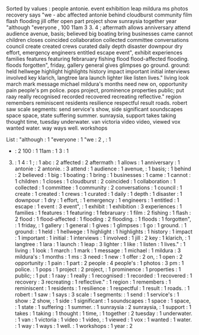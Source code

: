 Sorted by values :
people antonie. event exhibition leap mildura ms photos recovery says "we - abc affected antonie behind cloudburst community film flash flooding jill offer open part project show sunraysia together year "although "everyone , 100 11am 3 3. 4 ; aftermath allows anniversary attend audience avenue, basis; believed big boating bring businesses came cannot children closes coincided collaboration collected committee conversations council create created crews curated daily depth disaster downpour dry effort, emergency engineers entitled escape event", exhibit experiences families features featuring febraruary fishing flood flood-affected flooding. floods forgotten", friday, gallery general gives glimpses go ground. ground: held hellwege highlight highlights history impact important initial interviews involved key klarich, langtree lara launch lighter like listen lives." living look march mark message michael mildura's months need new on, opportunity pain people's pm police. pops project, prominence properties public; put raay really recognised recorded recovered recreating reflective." region remembers reminiscent residents resilience respectful result roads. robert saw scale segments: send service's show, side significant soundscapes space space, state suffering summer. sunraysia, support takes taking thought time, tuesday underwater. van victoria video video, viewed vox wanted water. way ways well. workshops 

List :
"although : 1
"everyone : 1
"we : 2
, : 1
- : 2
100 : 1
11am : 1
3 : 1
3. : 1
4 : 1
; : 1
abc : 2
affected : 2
aftermath : 1
allows : 1
anniversary : 1
antonie : 2
antonie. : 3
attend : 1
audience : 1
avenue, : 1
basis; : 1
behind : 2
believed : 1
big : 1
boating : 1
bring : 1
businesses : 1
came : 1
cannot : 1
children : 1
closes : 1
cloudburst : 2
coincided : 1
collaboration : 1
collected : 1
committee : 1
community : 2
conversations : 1
council : 1
create : 1
created : 1
crews : 1
curated : 1
daily : 1
depth : 1
disaster : 1
downpour : 1
dry : 1
effort, : 1
emergency : 1
engineers : 1
entitled : 1
escape : 1
event : 3
event", : 1
exhibit : 1
exhibition : 3
experiences : 1
families : 1
features : 1
featuring : 1
febraruary : 1
film : 2
fishing : 1
flash : 2
flood : 1
flood-affected : 1
flooding : 2
flooding. : 1
floods : 1
forgotten", : 1
friday, : 1
gallery : 1
general : 1
gives : 1
glimpses : 1
go : 1
ground. : 1
ground: : 1
held : 1
hellwege : 1
highlight : 1
highlights : 1
history : 1
impact : 1
important : 1
initial : 1
interviews : 1
involved : 1
jill : 2
key : 1
klarich, : 1
langtree : 1
lara : 1
launch : 1
leap : 3
lighter : 1
like : 1
listen : 1
lives." : 1
living : 1
look : 1
march : 1
mark : 1
message : 1
michael : 1
mildura : 3
mildura's : 1
months : 1
ms : 3
need : 1
new : 1
offer : 2
on, : 1
open : 2
opportunity : 1
pain : 1
part : 2
people : 4
people's : 1
photos : 3
pm : 1
police. : 1
pops : 1
project : 2
project, : 1
prominence : 1
properties : 1
public; : 1
put : 1
raay : 1
really : 1
recognised : 1
recorded : 1
recovered : 1
recovery : 3
recreating : 1
reflective." : 1
region : 1
remembers : 1
reminiscent : 1
residents : 1
resilience : 1
respectful : 1
result : 1
roads. : 1
robert : 1
saw : 1
says : 3
scale : 1
segments: : 1
send : 1
service's : 1
show : 2
show, : 1
side : 1
significant : 1
soundscapes : 1
space : 1
space, : 1
state : 1
suffering : 1
summer. : 1
sunraysia : 2
sunraysia, : 1
support : 1
takes : 1
taking : 1
thought : 1
time, : 1
together : 2
tuesday : 1
underwater. : 1
van : 1
victoria : 1
video : 1
video, : 1
viewed : 1
vox : 1
wanted : 1
water. : 1
way : 1
ways : 1
well. : 1
workshops : 1
year : 2
